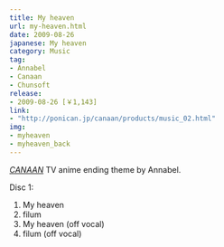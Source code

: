 ```yaml
---
title: My heaven
url: my-heaven.html
date: 2009-08-26
japanese: My heaven
category: Music
tag:
- Annabel
- Canaan
- Chunsoft
release:
- 2009-08-26 [￥1,143]
link:
- "http://ponican.jp/canaan/products/music_02.html"
img:
- myheaven
- myheaven_back
---
```


[*CANAAN*](canaan-1.html) TV anime ending theme by Annabel.

Disc 1:
1. My heaven
2. filum
3. My heaven (off vocal)
4. filum (off vocal)
